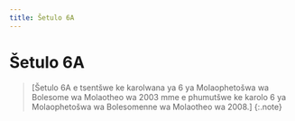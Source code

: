 ```yaml
---
title: Šetulo 6A
---
```


# Šetulo 6A

> [Šetulo 6A e tsentšwe ke karolwana ya 6 ya Molaophetošwa wa Bolesome wa Molaotheo wa 2003 mme e phumutšwe ke karolo 6 ya Molaophetošwa wa Bolesomenne wa Molaotheo wa 2008.]
{:.note}